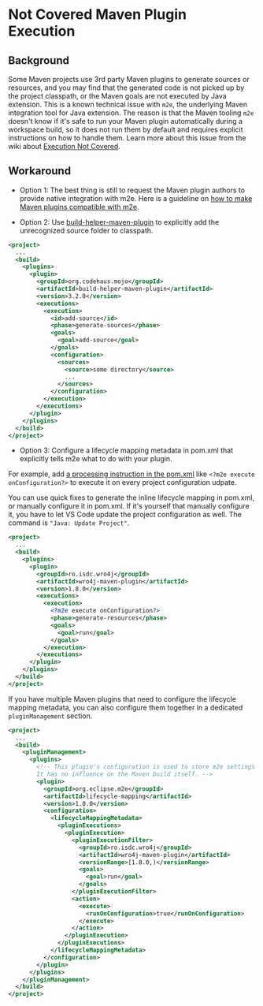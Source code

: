 # Not Covered Maven Plugin Execution

## Background
Some Maven projects use 3rd party Maven plugins to generate sources or resources, and you may find that the generated code is not picked up by the project classpath, or the Maven goals are not executed by Java extension. This is a known technical issue with `m2e`, the underlying Maven integration tool for Java extension. The reason is that the Maven tooling `m2e` doesn't know if it's safe to run your Maven plugin automatically during a workspace build, so it does not run them by default and requires explicit instructions on how to handle them. Learn more about this issue from the wiki about [Execution Not Covered](https://www.eclipse.org/m2e/documentation/m2e-execution-not-covered.html).

## Workaround
- Option 1: The best thing is still to request the Maven plugin authors to provide native integration with m2e. Here is a guideline on [how to make Maven plugins compatible with m2e](https://www.eclipse.org/m2e/documentation/m2e-making-maven-plugins-compat.html).  

- Option 2: Use [build-helper-maven-plugin](http://www.mojohaus.org/build-helper-maven-plugin/usage.html) to explicitly add the unrecognized source folder to classpath.

```xml
<project>
  ...
  <build>
    <plugins>
      <plugin>
        <groupId>org.codehaus.mojo</groupId>
        <artifactId>build-helper-maven-plugin</artifactId>
        <version>3.2.0</version>
        <executions>
          <execution>
            <id>add-source</id>
            <phase>generate-sources</phase>
            <goals>
              <goal>add-source</goal>
            </goals>
            <configuration>
              <sources>
                <source>some directory</source>
                ...
              </sources>
            </configuration>
          </execution>
        </executions>
      </plugin>
    </plugins>
  </build>
</project>
```

- Option 3: Configure a lifecycle mapping metadata in pom.xml that explicitly tells m2e what to do with your plugin.

For example, add [a processing instruction in the pom.xml](https://www.eclipse.org/m2e/documentation/release-notes-17.html#new-syntax-for-specifying-lifecycle-mapping-metadata) like `<?m2e execute onConfiguration?>` to execute it on every project configuration udpate.

You can use quick fixes to generate the inline lifecycle mapping in pom.xml, or manually configure it in pom.xml. If it's yourself that manually configure it, you have to let VS Code update the project configuration as well. The command is `"Java: Update Project"`.

```xml
<project>
  ...
  <build>
    <plugins>
      <plugin>
        <groupId>ro.isdc.wro4j</groupId>
        <artifactId>wro4j-maven-plugin</artifactId>
        <version>1.8.0</version>
        <executions>
          <execution>
            <?m2e execute onConfiguration?>
            <phase>generate-resources</phase>
            <goals>
              <goal>run</goal>
            </goals>
          </execution>
        </executions>
      </plugin>
    </plugins>
  </build>
</project>
```

If you have multiple Maven plugins that need to configure the lifecycle mapping metadata, you can also configure them together in a dedicated `pluginManagement` section.

```xml
<project>
  ...
  <build>
    <pluginManagement>
      <plugins>
        <!-- This plugin's configuration is used to store m2e settings only.
        It has no influence on the Maven build itself. -->
        <plugin>
          <groupId>org.eclipse.m2e</groupId>
          <artifactId>lifecycle-mapping</artifactId>
          <version>1.0.0</version>
          <configuration>
            <lifecycleMappingMetadata>
              <pluginExecutions>
                <pluginExecution>
                  <pluginExecutionFilter>
                    <groupId>ro.isdc.wro4j</groupId>
                    <artifactId>wro4j-maven-plugin</artifactId>
                    <versionRange>[1.8.0,)</versionRange>
                    <goals>
                      <goal>run</goal>
                    </goals>
                  </pluginExecutionFilter>
                  <action>
                    <execute>
                      <runOnConfiguration>true</runOnConfiguration>
                    </execute>
                  </action>
                </pluginExecution>
              </pluginExecutions>
            </lifecycleMappingMetadata>
          </configuration>
        </plugin>
      </plugins>
    </pluginManagement>
  </build>
</project>
```
